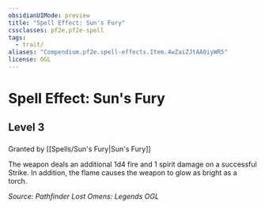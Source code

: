 ```yaml
---
obsidianUIMode: preview
title: "Spell Effect: Sun's Fury"
cssclasses: pf2e,pf2e-spell
tags:
  - trait/
aliases: "Compendium.pf2e.spell-effects.Item.4wZaiZJtAA0iyWR5"
license: OGL
---
```

# Spell Effect: Sun's Fury
## Level 3
### 






Granted by [[Spells/Sun's Fury|Sun's Fury]]

The weapon deals an additional 1d4 fire and 1 spirit damage on a successful Strike. In addition, the flame causes the weapon to glow as bright as a torch.

*Source: Pathfinder Lost Omens: Legends*
*OGL*